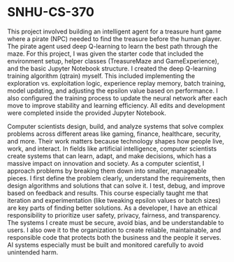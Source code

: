 # SNHU-CS-370

This project involved building an intelligent agent for a treasure hunt game where a pirate (NPC) needed to find the treasure before the human player. The pirate agent used deep Q-learning to learn the best path through the maze. For this project, I was given the starter code that included the environment setup, helper classes (TreasureMaze and GameExperience), and the basic Jupyter Notebook structure. I created the deep Q-learning training algorithm (qtrain) myself. This included implementing the exploration vs. exploitation logic, experience replay memory, batch training, model updating, and adjusting the epsilon value based on performance. I also configured the training process to update the neural network after each move to improve stability and learning efficiency. All edits and development were completed inside the provided Jupyter Notebook.

Computer scientists design, build, and analyze systems that solve complex problems across different areas like gaming, finance, healthcare, security, and more. Their work matters because technology shapes how people live, work, and interact. In fields like artificial intelligence, computer scientists create systems that can learn, adapt, and make decisions, which has a massive impact on innovation and society. As a computer scientist, I approach problems by breaking them down into smaller, manageable pieces. I first define the problem clearly, understand the requirements, then design algorithms and solutions that can solve it. I test, debug, and improve based on feedback and results. This course especially taught me that iteration and experimentation (like tweaking epsilon values or batch sizes) are key parts of finding better solutions. As a developer, I have an ethical responsibility to prioritize user safety, privacy, fairness, and transparency. The systems I create must be secure, avoid bias, and be understandable to users. I also owe it to the organization to create reliable, maintainable, and responsible code that protects both the business and the people it serves. AI systems especially must be built and monitored carefully to avoid unintended harm.
